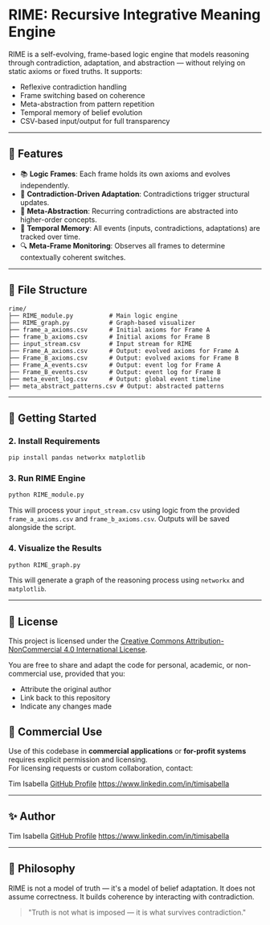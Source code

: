 # RIME: Recursive Integrative Meaning Engine

RIME is a self-evolving, frame-based logic engine that models reasoning through contradiction, adaptation, and abstraction — without relying on static axioms or fixed truths. It supports:

- Reflexive contradiction handling
- Frame switching based on coherence
- Meta-abstraction from pattern repetition
- Temporal memory of belief evolution
- CSV-based input/output for full transparency

---

## 🔧 Features

- 📚 **Logic Frames**: Each frame holds its own axioms and evolves independently.
- 🔁 **Contradiction-Driven Adaptation**: Contradictions trigger structural updates.
- 🧠 **Meta-Abstraction**: Recurring contradictions are abstracted into higher-order concepts.
- 📜 **Temporal Memory**: All events (inputs, contradictions, adaptations) are tracked over time.
- 🔍 **Meta-Frame Monitoring**: Observes all frames to determine contextually coherent switches.

---

## 📁 File Structure

```
rime/
├── RIME_module.py          # Main logic engine
├── RIME_graph.py           # Graph-based visualizer
├── frame_a_axioms.csv      # Initial axioms for Frame A
├── frame_b_axioms.csv      # Initial axioms for Frame B
├── input_stream.csv        # Input stream for RIME
├── Frame_A_axioms.csv      # Output: evolved axioms for Frame A
├── Frame_B_axioms.csv      # Output: evolved axioms for Frame B
├── Frame_A_events.csv      # Output: event log for Frame A
├── Frame_B_events.csv      # Output: event log for Frame B
├── meta_event_log.csv      # Output: global event timeline
├── meta_abstract_patterns.csv # Output: abstracted patterns
```

---

## 🚀 Getting Started

### 2. Install Requirements
```bash
pip install pandas networkx matplotlib
```

### 3. Run RIME Engine
```bash
python RIME_module.py
```
This will process your `input_stream.csv` using logic from the provided `frame_a_axioms.csv` and `frame_b_axioms.csv`. Outputs will be saved alongside the script.

### 4. Visualize the Results
```bash
python RIME_graph.py
```
This will generate a graph of the reasoning process using `networkx` and `matplotlib`.

---

## 📜 License

This project is licensed under the [Creative Commons Attribution-NonCommercial 4.0 International License](https://creativecommons.org/licenses/by-nc/4.0/).

You are free to share and adapt the code for personal, academic, or non-commercial use, provided that you:
- Attribute the original author
- Link back to this repository
- Indicate any changes made

## 🚫 Commercial Use
Use of this codebase in **commercial applications** or **for-profit systems** requires explicit permission and licensing.  
For licensing requests or custom collaboration, contact:

Tim Isabella
[GitHub Profile](https://github.com/TimIsabella)
https://www.linkedin.com/in/timisabella

---

## ✨ Author

Tim Isabella
[GitHub Profile](https://github.com/TimIsabella)
https://www.linkedin.com/in/timisabella

---


## 🧠 Philosophy

RIME is not a model of truth — it's a model of belief adaptation. It does not assume correctness. It builds coherence by interacting with contradiction.
> "Truth is not what is imposed — it is what survives contradiction."
